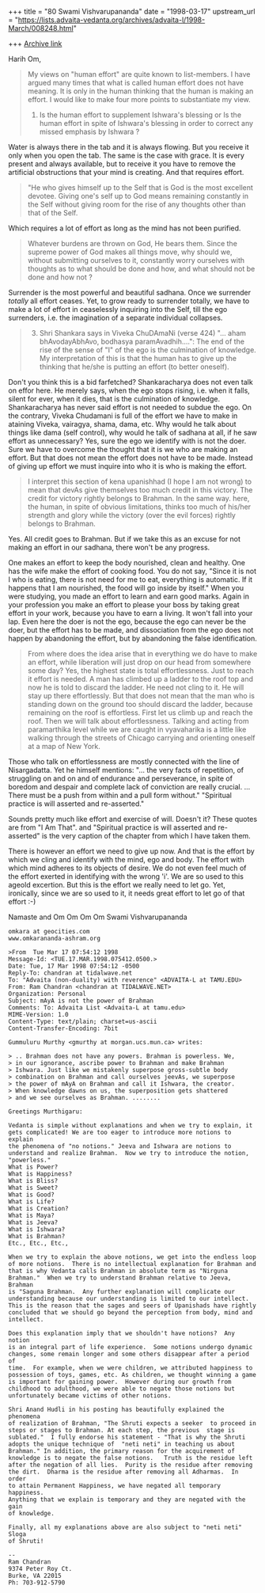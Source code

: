 +++
title = "80 Swami Vishvarupananda"
date = "1998-03-17"
upstream_url = "https://lists.advaita-vedanta.org/archives/advaita-l/1998-March/008248.html"

+++
[Archive link](https://lists.advaita-vedanta.org/archives/advaita-l/1998-March/008248.html)

Harih Om,

>My views on "human effort" are quite known to list-members. I have
>argued many times that what is called human effort does not have
>meaning. It is only in the human thinking that the human is making
>an effort. I would like to make four more points to substantiate
>my view.
>1. Is the human effort to supplement Ishwara's blessing
>   or
>   Is the human effort in spite of Ishwara's blessing in order to
>   correct any missed emphasis by Ishwara ?

Water is always there in the tab and it is always flowing. But you receive
it only when you open the tab. The same is the case with grace. It is every
present and always available, but to receive it you have to remove the
artificial obstructions that your mind is creating. And that requires
effort.

>   "He who gives himself up to the Self that is God is the most excellent
>    devotee. Giving one's self up to God means remaining constantly in the
>    Self without giving room for the rise of any thoughts other than that
>    of the Self.

Which requires a lot of effort as long as the mind has not been purified.

>    Whatever burdens are thrown on God, He bears them. Since
>    the supreme power of God makes all things move, why should we, without
>    submitting ourselves to it, constantly worry ourselves with thoughts
>    as to what should be done and how, and what should not be done and
>    how not ?

Surrender is the most powerful and beautiful sadhana. Once we surrender
*totally* all effort ceases. Yet, to grow ready to surrender totally, we
have to make a lot of effort in ceaselessly inquiring into the Self, till
the ego surrenders, i.e. the imagination of a separate individual collapses.


>3.  Shri Shankara says in Viveka ChuDAmaNi (verse 424) "... aham
>    bhAvodayAbhAvo, bodhasya paramAvadhih....": The end of the rise
>    of the sense of "I" of the ego is the culmination of knowledge.
>    My interpretation of this is that the human has to give up the
>    thinking that he/she is putting an effort (to better oneself).

Don't you think this is a bid farfetched? Shankaracharya does not even talk
on effor here. He merely says, when the ego stops rising, i.e. when it
falls, silent for ever, when it dies, that is the culmination of knowledge.
Shankaracharya has never said effort is not needed to subdue the ego. On the
contrary, Viveka Chudamani is full of the effort we have to make in ataining
Viveka, vairagya, shama, dama, etc. Why would he talk about things like dama
(self control), why would he talk of sadhana at all, if he saw effort as
unnecessary?
Yes, sure the ego we identify with is not the doer. Sure we have to overcome
the thought that it is we who are making an effort. But that does not mean
the effort does not have to be made. Instead of giving up effort we must
inquire into who it is who is making the effort.

>    I interpret this section of kena upanishhad (I hope I am not wrong)
>    to mean that devAs give themselves too much credit in this victory.
>    The credit for victory rightly belongs to Brahman. In the same way.
>    here, the human, in spite of obvious limitations, thinks too much
>    of his/her strength and glory while the victory (over the evil forces)
>    rightly belongs to Brahman.

Yes. All credit goes to Brahman. But if we take this as an excuse for not
making an effort in our sadhana, there won't be any progress.

One makes an effort to keep the body nourished, clean and healthy. One has
the wife make the effort of cooking food. You do not say, "Since it is not I
who is eating, there is not need for me to eat, everything is automatic. If
it happens that I am nourished, the food will go inside by itself."
When you were studying, you made an effort to learn and earn good marks.
Again in
your profession you make an effort to please your boss by taking great
effort in your work, because you have to earn a living. It won't fall into
your lap.
Even here the doer is not the ego, because the ego can never be the doer,
but the effort has to be made, and dissociation from the ego does not happen
by abandoning the effort, but by abandoning the false identification.
>From where does the idea arise that in everything we do have to make an
effort, while liberation will just drop on our head from somewhere some day?
Yes, the highest state is total effortlessness. Just to reach it effort is
needed. A man has climbed up a ladder to the roof top and now he is told to
discard the ladder. He need not cling to it. He will stay up there
effortlessly. But that does not mean that the man who is standing down on
the ground too should discard the ladder, because remaining on the roof is
effortless. First let us climb up and reach the roof. Then we will talk
about effortlessness.
Talking and acting from paramarthika level while we are caught in
vyavaharika is a little like walking through the streets of Chicago carrying
and orienting oneself at a map of New York.

Those who talk on effortlessness are mostly connected with the line of
Nisargadatta. Yet he himself mentions:
"... the very facts of repetition, of struggling on and on and of endurance
and perseverance, in spite of boredom and despair and complete lack of
conviction are really crucial. ... There must be a push from within and a
pull form without."
"Spiritual practice is will asserted and re-asserted."

Sounds pretty much like effort and exercise of will. Doesn't it? These
quotes are from "I Am That". and "Spiritual practice is will asserted and
re-asserted" is the very caption of the chapter from which I have taken
them.

There is however an effort we need to give up now. And that is the effort by
which we cling and identify with the mind, ego and body. The effort with
which mind adheres to its objects of desire. We do not even feel much of the
effort exerted in identifying with the wrong 'i'. We are so used to this
ageold excertion. But this is the effort we really need to let go. Yet,
ironically, since we are so used to it, it needs great effort to let go of
that effort :-)

Namaste and Om
Om Om Om
Swami Vishvarupananda

~~~~~~~~~~~~~~~~~~~~~~~~~~~~~~~~~~~~~~~~~~~~
omkara at geocities.com
www.omkarananda-ashram.org

>From  Tue Mar 17 07:54:12 1998
Message-Id: <TUE.17.MAR.1998.075412.0500.>
Date: Tue, 17 Mar 1998 07:54:12 -0500
Reply-To: chandran at tidalwave.net
To: "Advaita (non-duality) with reverence" <ADVAITA-L at TAMU.EDU>
From: Ram Chandran <chandran at TIDALWAVE.NET>
Organization: Personal
Subject: mAyA is not the power of Brahman
Comments: To: Advaita List <Advaita-L at tamu.edu>
MIME-Version: 1.0
Content-Type: text/plain; charset=us-ascii
Content-Transfer-Encoding: 7bit

Gummuluru Murthy <gmurthy at morgan.ucs.mun.ca> writes:

> .. Brahman does not have any powers. Brahman is powerless. We,
> in our ignorance, ascribe power to Brahman and make Brahman
> Ishwara. Just like we mistakenly superpose gross-subtle body
> combination on Brahman and call ourselves jeevAs, we superpose
> the power of mAyA on Brahman and call it Ishwara, the creator.
> When knowledge dawns on us, the superposition gets shattered
> and we see ourselves as Brahman. ........

Greetings Murthigaru:

Vedanta is simple without explanations and when we try to explain, it
gets complicated! We are too eager to introduce more notions to explain
the phenomena of "no notions." Jeeva and Ishwara are notions to
understand and realize Brahman.  Now we try to introduce the notion,
"powerless."
What is Power?
What is Happiness?
What is Bliss?
What is Sweet?
What is Good?
What is Life?
What is Creation?
What is Maya?
What is Jeeva?
What is Ishwara?
What is Brahman?
Etc., Etc., Etc.,

When we try to explain the above notions, we get into the endless loop
of more notions.  There is no intellectual explanation for Brahman and
that is why Vedanta calls Brahman in absolute term as "Nirguna
Brahman."  When we try to understand Brahman relative to Jeeva, Brahman
is "Saguna Brahman.  Any further explanation will complicate our
understanding because our understanding is limited to our intellect.
This is the reason that the sages and seers of Upanishads have rightly
concluded that we should go beyond the perception from body, mind and
intellect.

Does this explanation imply that we shouldn't have notions?  Any notion
is an integral part of life experience.  Some notions undergo dynamic
changes, some remain longer and some others disappear after a period of
time.  For example, when we were children, we attributed happiness to
possession of toys, games, etc. As children, we thought winning a game
is important for gaining power.  However during our growth from
childhood to adulthood, we were able to negate those notions but
unfortunately became victims of other notions.

Shri Anand Hudli in his posting has beautifully explained the phenomena
of realization of Brahman, "The Shruti expects a seeker  to proceed in
steps or stages to Brahman. At each step, the previous  stage is
sublated."  I fully endorse his statement - "That is why the Shruti
adopts the unique technique of  "neti neti" in teaching us about
Brahman." In addition, the primary reason for the acquirement of
knowledge is to negate the false notions.   Truth is the residue left
after the negation of all lies.  Purity is the residue after removing
the dirt.  Dharma is the residue after removing all Adharmas.  In order
to attain Permanent Happiness, we have negated all temporary happiness.
Anything that we explain is temporary and they are negated with the gain
of knowledge.

Finally, all my explanations above are also subject to "neti neti" Sloga
of Shruti!

--
Ram Chandran
9374 Peter Roy Ct.
Burke, VA 22015
Ph: 703-912-5790

